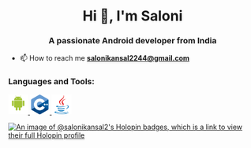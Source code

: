 <h1 align="center">Hi 👋, I'm Saloni</h1>
<h3 align="center">A passionate Android developer from India</h3>

- 📫 How to reach me **salonikansal2244@gmail.com**


<p align="left">
</p>

<h3 align="left">Languages and Tools:</h3>
<p align="left"> <a href="https://developer.android.com" target="_blank" rel="noreferrer"> <img src="https://raw.githubusercontent.com/devicons/devicon/master/icons/android/android-original-wordmark.svg" alt="android" width="40" height="40"/> </a> <a href="https://www.w3schools.com/cpp/" target="_blank" rel="noreferrer"> <img src="https://raw.githubusercontent.com/devicons/devicon/master/icons/cplusplus/cplusplus-original.svg" alt="cplusplus" width="40" height="40"/> </a> <a href="https://www.java.com" target="_blank" rel="noreferrer"> <img src="https://raw.githubusercontent.com/devicons/devicon/master/icons/java/java-original.svg" alt="java" width="40" height="40"/> </a> </p>

[![An image of @salonikansal2's Holopin badges, which is a link to view their full Holopin profile](https://holopin.me/salonikansal2)](https://holopin.io/@salonikansal2)
